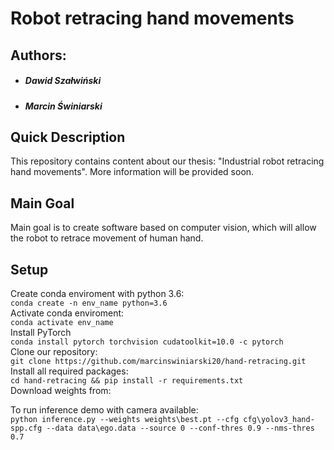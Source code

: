 # Robot retracing hand movements
## Authors:
* ##### Dawid Szałwiński
* ##### Marcin Świniarski
## Quick Description
This repository contains content about our thesis: "Industrial robot retracing hand movements". 
More information will be provided soon.
## Main Goal
Main goal is to create software based on computer vision, which will allow the robot to retrace movement of human hand.
## Setup
 Create conda enviroment with python 3.6:<br/>
``conda create -n env_name python=3.6``<br/>
Activate conda enviroment: <br/>
``conda activate env_name`` <br/>
Install PyTorch <br/>
``conda install pytorch torchvision cudatoolkit=10.0 -c pytorch`` <br/>
Clone our repository: <br/>
``git clone https://github.com/marcinswiniarski20/hand-retracing.git``<br/>
Install all required packages: <br/>
``cd hand-retracing && pip install -r requirements.txt``<br/>
Download weights from: 

To run inference demo with camera available: <br/>
``python inference.py --weights weights\best.pt --cfg cfg\yolov3_hand-spp.cfg --data data\ego.data --source 0 --conf-thres 0.9 --nms-thres 0.7``
